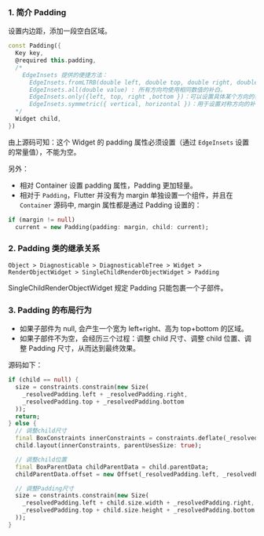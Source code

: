 ### 1. 简介 Padding

设置内边距，添加一段空白区域。

``` dart
const Padding({
  Key key,
  @required this.padding,
  /*
    EdgeInsets 提供的便捷方法：
      EdgeInsets.fromLTRB(double left, double top, double right, double bottom)：分别指定四个方向的补白。
      EdgeInsets.all(double value) : 所有方向均使用相同数值的补白。
      EdgeInsets.only({left, top, right ,bottom })：可以设置具体某个方向的补白(可以同时指定多个方向)。
      EdgeInsets.symmetric({ vertical, horizontal })：用于设置对称方向的补白，vertical指top和bottom，horizontal指left和right。
  */
  Widget child,
})
```

由上源码可知：这个 Widget 的 padding 属性必须设置（通过 `EdgeInsets` 设置的常量值），不能为空。

另外：
- 相对 Container 设置 padding 属性，Padding 更加轻量。
- 相对于 `Padding`，Flutter 并没有为 margin 单独设置一个组件，并且在 `Container` 源码中, margin 属性都是通过 Padding 设置的：

```dart
if (margin != null)
  current = new Padding(padding: margin, child: current);
```

### 2. Padding 类的继承关系

```
Object > Diagnosticable > DiagnosticableTree > Widget > RenderObjectWidget > SingleChildRenderObjectWidget > Padding
```

SingleChildRenderObjectWidget 规定 Padding 只能包裹一个子部件。

### 3. Padding 的布局行为

- 如果子部件为 null, 会产生一个宽为 left+right、高为 top+bottom 的区域。
- 如果子部件不为空，会经历三个过程：调整 child 尺寸、调整 child 位置、调整 Padding 尺寸，从而达到最终效果。

源码如下：

``` dart
if (child == null) {
  size = constraints.constrain(new Size(
    _resolvedPadding.left + _resolvedPadding.right,
    _resolvedPadding.top + _resolvedPadding.bottom
  ));
  return;
} else {
  // 调整child尺寸
  final BoxConstraints innerConstraints = constraints.deflate(_resolvedPadding);
  child.layout(innerConstraints, parentUsesSize: true);

  // 调整child位置
  final BoxParentData childParentData = child.parentData;
  childParentData.offset = new Offset(_resolvedPadding.left, _resolvedPadding.top);

  // 调整Padding尺寸
  size = constraints.constrain(new Size(
    _resolvedPadding.left + child.size.width + _resolvedPadding.right,
    _resolvedPadding.top + child.size.height + _resolvedPadding.bottom
  ));
}
```
